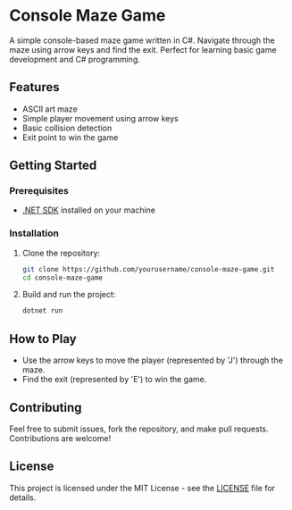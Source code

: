 # Console Maze Game

A simple console-based maze game written in C#. Navigate through the maze using arrow keys and find the exit. Perfect for learning basic game development and C# programming.

## Features
- ASCII art maze
- Simple player movement using arrow keys
- Basic collision detection
- Exit point to win the game

## Getting Started

### Prerequisites
- [.NET SDK](https://dotnet.microsoft.com/download) installed on your machine

### Installation
1. Clone the repository:
    ```sh
    git clone https://github.com/yourusername/console-maze-game.git
    cd console-maze-game
    ```

2. Build and run the project:
    ```sh
    dotnet run
    ```

## How to Play
- Use the arrow keys to move the player (represented by 'J') through the maze.
- Find the exit (represented by 'E') to win the game.

## Contributing
Feel free to submit issues, fork the repository, and make pull requests. Contributions are welcome!

## License
This project is licensed under the MIT License - see the [LICENSE](LICENSE) file for details.
